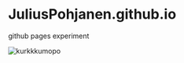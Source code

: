 # JuliusPohjanen.github.io
 github pages experiment

![kurkkkumopo](https://hs.mediadelivery.fi/img/468/48540e182ae04e84ac8dc559b4355b14.jpg)
